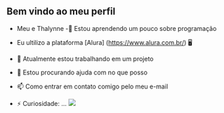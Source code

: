 ## Bem vindo ao meu perfil

- Meu e Thalynne
-🙂 Estou aprendendo um pouco sobre programação
- Eu ultilizo a plataforma [Alura] (https://www.alura.com.br/) 🖥
- 🔭 Atualmente estou trabalhando em um projeto
- 🤔 Estou procurando ajuda com no que posso
- 📫 Como entrar em contato comigo pelo meu e-mail

- ⚡ Curiosidade: ...
![](https://media1.tenor.com/m/MvJOUrnicFoAAAAC/first-day-of-college-back-to-school.gif)


